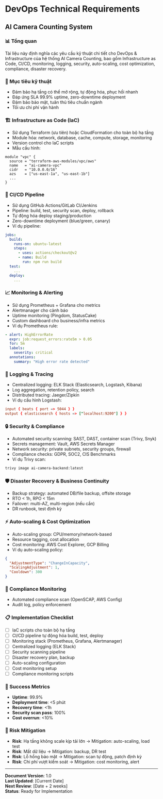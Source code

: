 # DevOps Technical Requirements
## AI Camera Counting System

### 📊 Tổng quan

Tài liệu này định nghĩa các yêu cầu kỹ thuật chi tiết cho DevOps & Infrastructure của hệ thống AI Camera Counting, bao gồm Infrastructure as Code, CI/CD, monitoring, logging, security, auto-scaling, cost optimization, compliance, disaster recovery.

### 🎯 Mục tiêu kỹ thuật
- Đảm bảo hạ tầng có thể mở rộng, tự động hóa, phục hồi nhanh
- Đáp ứng SLA 99.9% uptime, zero-downtime deployment
- Đảm bảo bảo mật, tuân thủ tiêu chuẩn ngành
- Tối ưu chi phí vận hành

### 🏗️ Infrastructure as Code (IaC)
- Sử dụng Terraform (ưu tiên) hoặc CloudFormation cho toàn bộ hạ tầng
- Module hóa: network, database, cache, compute, storage, monitoring
- Version control cho IaC scripts
- Mẫu cấu hình:
```hcl
module "vpc" {
  source = "terraform-aws-modules/vpc/aws"
  name   = "ai-camera-vpc"
  cidr   = "10.0.0.0/16"
  azs    = ["us-east-1a", "us-east-1b"]
  ...
}
```

### 🚀 CI/CD Pipeline
- Sử dụng GitHub Actions/GitLab CI/Jenkins
- Pipeline: build, test, security scan, deploy, rollback
- Tự động hóa deploy staging/production
- Zero-downtime deployment (blue/green, canary)
- Ví dụ pipeline:
```yaml
jobs:
  build:
    runs-on: ubuntu-latest
    steps:
      - uses: actions/checkout@v2
      - name: Build
        run: npm run build
  test:
    ...
  deploy:
    ...
```

### 📈 Monitoring & Alerting
- Sử dụng Prometheus + Grafana cho metrics
- Alertmanager cho cảnh báo
- Uptime monitoring (Pingdom, StatusCake)
- Custom dashboard cho business/infra metrics
- Ví dụ Prometheus rule:
```yaml
- alert: HighErrorRate
  expr: job:request_errors:rate5m > 0.05
  for: 5m
  labels:
    severity: critical
  annotations:
    summary: "High error rate detected"
```

### 📜 Logging & Tracing
- Centralized logging: ELK Stack (Elasticsearch, Logstash, Kibana)
- Log aggregation, retention policy, search
- Distributed tracing: Jaeger/Zipkin
- Ví dụ cấu hình Logstash:
```conf
input { beats { port => 5044 } }
output { elasticsearch { hosts => ["localhost:9200"] } }
```

### 🔒 Security & Compliance
- Automated security scanning: SAST, DAST, container scan (Trivy, Snyk)
- Secrets management: Vault, AWS Secrets Manager
- Network security: private subnets, security groups, firewall
- Compliance checks: GDPR, SOC2, CIS Benchmarks
- Ví dụ Trivy scan:
```sh
trivy image ai-camera-backend:latest
```

### 🛡️ Disaster Recovery & Business Continuity
- Backup strategy: automated DB/file backup, offsite storage
- RTO < 1h, RPO < 15m
- Failover: multi-AZ, multi-region (nếu cần)
- DR runbook, test định kỳ

### ⚡ Auto-scaling & Cost Optimization
- Auto-scaling group: CPU/memory/network-based
- Resource tagging, cost allocation
- Cost monitoring: AWS Cost Explorer, GCP Billing
- Ví dụ auto-scaling policy:
```json
{
  "AdjustmentType": "ChangeInCapacity",
  "ScalingAdjustment": 1,
  "Cooldown": 300
}
```

### 📝 Compliance Monitoring
- Automated compliance scan (OpenSCAP, AWS Config)
- Audit log, policy enforcement

### 📋 Implementation Checklist
- [ ] IaC scripts cho toàn bộ hạ tầng
- [ ] CI/CD pipeline tự động hóa build, test, deploy
- [ ] Monitoring stack (Prometheus, Grafana, Alertmanager)
- [ ] Centralized logging (ELK Stack)
- [ ] Security scanning pipeline
- [ ] Disaster recovery plan, backup
- [ ] Auto-scaling configuration
- [ ] Cost monitoring setup
- [ ] Compliance monitoring scripts

### 🎯 Success Metrics
- **Uptime**: 99.9%
- **Deployment time**: <5 phút
- **Recovery time**: <1h
- **Security scan pass**: 100%
- **Cost overrun**: <10%

### 🚨 Risk Mitigation
- **Risk**: Hạ tầng không scale kịp tải lớn → Mitigation: auto-scaling, load test
- **Risk**: Mất dữ liệu → Mitigation: backup, DR test
- **Risk**: Lỗ hổng bảo mật → Mitigation: scan tự động, patch định kỳ
- **Risk**: Chi phí vượt kiểm soát → Mitigation: cost monitoring, alert

---
**Document Version**: 1.0  
**Last Updated**: [Current Date]  
**Next Review**: [Date + 2 weeks]  
**Status**: Ready for Implementation

